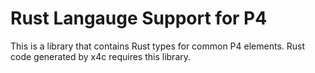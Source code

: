 # Rust Langauge Support for P4

This is a library that contains Rust types for common P4 elements. Rust code
generated by x4c requires this library.
